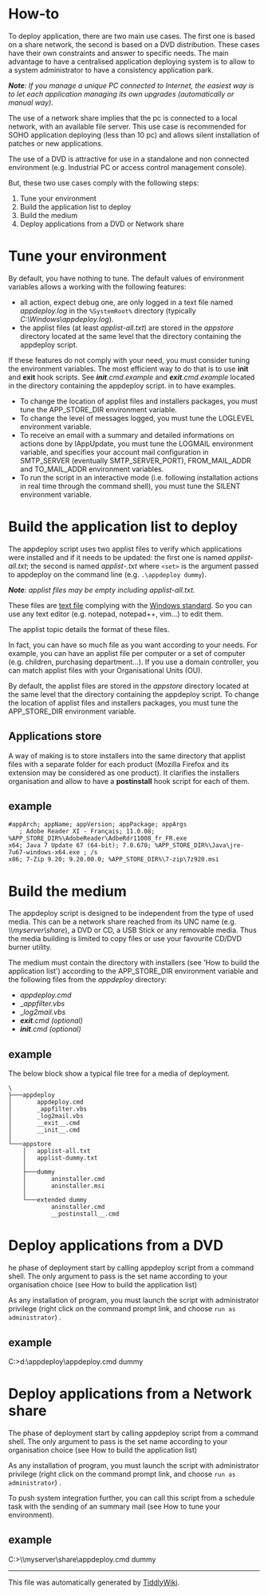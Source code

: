 # How-to

To deploy application, there are two main use cases. The first one is based on
a share network, the second is based on a DVD distribution. These cases have
their own constraints and answer to specific needs. The main advantage to have
a centralised application deploying system is to allow to a system
administrator to have a consistency application park.

_**Note**: If you manage a unique PC connected to Internet, the easiest way is
to let each application managing its own upgrades (automatically or manual
way)._

The use of a network share implies that the pc is connected to a local
network, with an available file server. This use case is recommended for SOHO
application deploying (less than 10 pc) and allows silent installation of
patches or new applications.

The use of a DVD is attractive for use in a standalone and non connected
environment (e.g. Industrial PC or access control management console).

But, these two use cases comply with the following steps:

  1. Tune your environment 
  2. Build the application list to deploy
  3. Build the medium
  4. Deploy applications from a DVD or Network share

# Tune your environment

By default, you have nothing to tune. The default values of environment
variables allows a working with the following features:

  * all action, expect debug one, are only logged in a text file named _appdeploy.log_ in the `%SystemRoot%` directory (typically _C:\Windows\appdeploy.log_).
  * the applist files (at least _applist-all.txt_) are stored in the _appstore_ directory located at the same level that the directory containing the appdeploy script.

If these features do not comply with your need, you must consider tuning the
environment variables. The most efficient way to do that is to use __init__
and __exit__ hook scripts. See ___init__.cmd.example_ and
___exit__.cmd.example_ located in the directory containing the appdeploy
script. in to have examples.

  * To change the location of applist files and installers packages, you must tune the APP_STORE_DIR environment variable. 
  * To change the level of messages logged, you must tune the LOGLEVEL environment variable.
  * To receive an email with a summary and detailed informations on actions done by lAppUpdate, you must tune the LOGMAIL environment variable, and specifies your account mail configuration in SMTP_SERVER (eventually SMTP_SERVER_PORT), FROM_MAIL_ADDR and TO_MAIL_ADDR environment variables.
  * To run the script in an interactive mode (i.e. following installation actions in real time through the command shell), you must tune the SILENT environment variable.

# Build the application list to deploy

The appdeploy script uses two applist files to verify which applications were
installed and if it needs to be updated: the first one is named _applist-
all.txt_; the second is named _applist-<set>.txt_ where `<set>` is the
argument passed to appdeploy on the command line (e.g. `.\appdeploy dummy`).

_**Note**: applist files may be empty including applist-all.txt._

These files are [text file](http://en.wikipedia.org/wiki/Text_file) complying
with the [Windows
standard](http://en.wikipedia.org/wiki/Text_file#Standard_Windows_.txt_files).
So you can use any text editor (e.g. notepad, notepad++, vim...) to edit them.

The applist topic details the format of these files.

In fact, you can have so much file as you want according to your needs. For
example, you can have an applist file per computer or a set of computer (e.g.
children, purchasing department...). If you use a domain controller, you can
match applist files with your Organisational Units (OU).

By default, the applist files are stored in the _appstore_ directory located
at the same level that the directory containing the appdeploy script. To
change the location of applist files and installers packages, you must tune
the APP_STORE_DIR environment variable.

## Applications store

A way of making is to store installers into the same directory that applist
files with a separate folder for each product (Mozilla Firefox and its
extension may be considered as one product). It clarifies the installers
organisation and allow to have a __postinstall__ hook script for each of them.

## example

    #appArch; appName; appVersion; appPackage; appArgs
       ; Adobe Reader XI - Français; 11.0.08; %APP_STORE_DIR%\AdobeReader\AdbeRdr11008_fr_FR.exe
    x64; Java 7 Update 67 (64-bit); 7.0.670; %APP_STORE_DIR%\Java\jre-7u67-windows-x64.exe ; /s 
    x86; 7-Zip 9.20; 9.20.00.0; %APP_STORE_DIR%\7-zip\7z920.msi

# Build the medium

The appdeploy script is designed to be independent from the type of used
media. This can be a network share reached from its UNC name (e.g.
_\\\myserver\share_), a DVD or CD, a USB Stick or any removable media. Thus
the media building is limited to copy files or use your favourite CD/DVD
burner utility.

The medium must contain the directory with installers (see 'How to build the
application list') according to the APP_STORE_DIR environment variable and the
following files from the _appdeploy_ directory:

  * _appdeploy.cmd_
  * __appfilter.vbs_
  * __log2mail.vbs_
  * ___exit__.cmd_ _(optional)_
  * ___init__.cmd_ _(optional)_

## example

The below block show a typical file tree for a media of deployment.

    \
    ├───appdeploy
    │       appdeploy.cmd
    │       _appfilter.vbs
    │       _log2mail.vbs
    │       __exit__.cmd
    │       __init__.cmd
    │       
    └───appstore
        │   applist-all.txt
        │   applist-dummy.txt
        │   
        ├───dummy
        │       aninstaller.cmd
        │       aninstaller.msi
        │              
        └───extended dummy
                aninstaller.cmd
                __postinstall__.cmd

# Deploy applications from a DVD

he phase of deployment start by calling appdeploy script from a command shell.
The only argument to pass is the set name according to your organisation
choice (see How to build the application list)

As any installation of program, you must launch the script with administrator
privilege (right click on the command prompt link, and choose `run as
administrator`) .

## example

C:\>d:\appdeploy\appdeploy.cmd dummy

# Deploy applications from a Network share

The phase of deployment start by calling appdeploy script from a command
shell. The only argument to pass is the set name according to your
organisation choice (see How to build the application list)

As any installation of program, you must launch the script with administrator
privilege (right click on the command prompt link, and choose `run as
administrator`) .

To push system integration further, you can call this script from a schedule
task with the sending of an summary mail (see How to tune your environment).

## example

C:>\\\myserver\share\appdeploy.cmd dummy

* * *

This file was automatically generated by [TiddlyWiki](http://tiddlywiki.com/).

